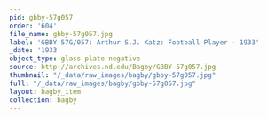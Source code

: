 ```yaml
---
pid: gbby-57g057
order: '604'
file_name: gbby-57g057.jpg
label: 'GBBY 57G/057: Arthur S.J. Katz: Football Player - 1933'
_date: '1933'
object_type: glass plate negative
source: http://archives.nd.edu/Bagby/GBBY-57g057.jpg
thumbnail: "/_data/raw_images/bagby/gbby-57g057.jpg"
full: "/_data/raw_images/bagby/gbby-57g057.jpg"
layout: bagby_item
collection: bagby
---
```

